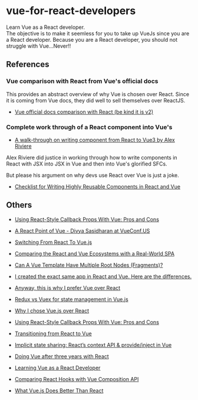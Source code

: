 # vue-for-react-developers
Learn Vue as a React developer.<br>
The objective is to make it seemless for you to take up VueJs since you are a React developer. Because you are a React developer, you should not struggle with Vue...Never!!

## References

### Vue comparison with React from Vue's official docs

This provides an abstract overview of why Vue is chosen over React. Since it is coming from Vue docs, they did well to sell themselves over ReactJS.

* [Vue official docs comparison with React (be kind it is v2)](https://vuejs.org/v2/guide/comparison.html#React)

### Complete work through of a React component into Vue's

- [A walk-through on writing component from React to Vue3 by Alex Riviere](https://www.youtube.com/watch?v=6b6T3KN5pRs)

Alex Riviere did justice in working through how to write components in React with JSX into JSX in Vue and then into Vue's glorified SFCs.

But please his argument on why devs use React over Vue is just a joke.

* [Checklist for Writing Highly Reusable Components in React and Vue](https://hackernoon.com/checklist-for-writing-highly-reusable-components-in-react-and-vue-531f963864bd)

## Others


* [Using React-Style Callback Props With Vue: Pros and Cons](https://vuejsdevelopers.com/2018/07/30/callback-props-vs-emitting-events/?jsdojo_id=fb_cbp)

* [A React Point of Vue - Divya Sasidharan at VueConf.US](https://youtu.be/5TgvhATYm3Q)
* [Switching From React To Vue.js](https://medium.com/js-dojo/switching-from-react-to-vue-js-badf34565a2d)
* [Comparing the React and Vue Ecosystems with a Real-World SPA](https://vuejsdevelopers.com/2018/09/04/comparing-vue-and-react/)
* [Can A Vue Template Have Multiple Root Nodes (Fragments)?](https://vuejsdevelopers.com/2018/09/11/vue-multiple-root-fragments/?jsdojo_id=fb_frg)
* [I created the exact same app in React and Vue. Here are the differences.](https://medium.com/javascript-in-plain-english/i-created-the-exact-same-app-in-react-and-vue-here-are-the-differences-e9a1ae8077fd)
* [Anyway, this is why I prefer Vue over React](https://itnext.io/anyway-this-is-why-i-prefer-vue-over-react-ad2653595fc5)
* [Redux vs Vuex for state management in Vue.js](https://medium.com/@petarvukainovi/redux-vs-vuex-for-state-management-in-vue-js-6e171a0f55ee)
* [Why I chose Vue.js over React](https://medium.com/@luistinygod/why-i-chose-vue-js-over-react-509ad12d7b53)
* [Using React-Style Callback Props With Vue: Pros and Cons](https://medium.com/js-dojo/using-react-style-callback-props-with-vue-pros-and-cons-e0ee7455695b)
* [Transitioning from React to Vue](https://frontendsociety.com/transitioning-from-react-to-vue-c9aa943bd0da)
* [Implicit state sharing: React’s context API & provide/inject in Vue](https://blog.logrocket.com/implicit-state-sharing-reacts-context-api-provide-inject-in-vue-679062a50f05)
* [Doing Vue after three years with React](https://medium.com/@omm2/doing-vue-after-three-years-with-react-3d36d53abbd6)
* [Learning Vue as a React Developer](https://dev.to/vincentntang/learning-vue-as-a-react-developer-385l)
* [Comparing React Hooks with Vue Composition API](https://dev.to/voluntadpear/comparing-react-hooks-with-vue-composition-api-4b32)
* [What Vue.js Does Better Than React](https://hswolff.com/blog/what-vuejs-does-better-than-react/)
